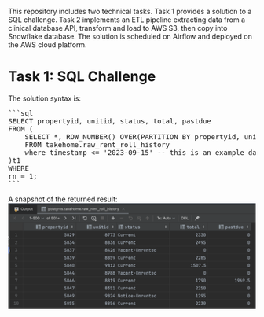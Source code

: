 This repository includes two technical tasks. Task 1 provides a solution to a SQL challenge. Task 2 implements an ETL pipeline extracting data from a clinical database API, transform and load to AWS S3, then copy into Snowflake database. The solution is scheduled on Airflow and deployed on the AWS cloud platform.

# Task 1: SQL Challenge
The solution syntax is:
<pre>
```sql
SELECT propertyid, unitid, status, total, pastdue
FROM (
    SELECT *, ROW_NUMBER() OVER(PARTITION BY propertyid, unitid ORDER BY timestamp DESC) rn
    FROM takehome.raw_rent_roll_history
    where timestamp <= '2023-09-15' -- this is an example date
)t1
WHERE
rn = 1;
```
</pre>

A snapshot of the returned result:
![Alt Text](<images/SQL_result_snapshot.png>)
